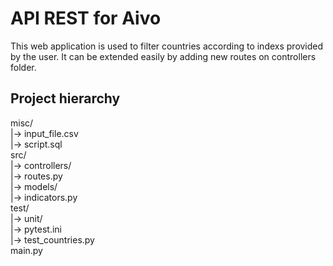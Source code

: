 # API REST for Aivo

This web application is used to filter countries according to indexs provided by the user. It can be extended easily by adding new routes on controllers folder.

## Project hierarchy

misc/  
|-> input_file.csv  
|-> script.sql  
src/  
|-> controllers/  
    |-> routes.py  
|-> models/  
    |-> indicators.py  
test/  
|-> unit/  
    |-> pytest.ini  
    |-> test_countries.py  
main.py  